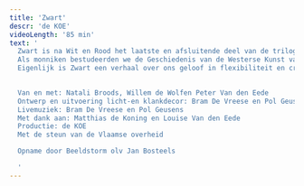 ```yaml
---
title: 'Zwart'
descr: 'de KOE'
videoLength: '85 min'
text: '
  Zwart is na Wit en Rood het laatste en afsluitende deel van de trilogie De Wederopbouw van het Westen. Na het maagdelijke Wit en het volle Rood zou een duister en morbide Zwart voor de hand liggen, maar ons Zwart is transparant.
  Als monniken bestudeerden we de Geschiedenis van de Westerse Kunst vanaf haar wedergeboorte, de Renaissance. We schreven haar uit, dikten haar in en zochten ondertussen naar hoe een kunstgeschiedenis in het theater te verbeelden is. Want in Zwart kijken we hoe we educatief kunnen zijn zonder te onderwijzen. Hoe we evocatief kunnen zijn en tegelijkertijd nauwkeurig. Hoe we inspirerend en verhelderend kunnen zijn. Hoe een terugblik een vooruitzicht kan geven.
  Eigenlijk is Zwart een verhaal over ons geloof in flexibiliteit en creativiteit. Over de mogelijkheden van verandering en vernieuwing. Over de kracht van projecten, gesprekken en samenwerkingen. In Zwart hebben we de cirkel in het wit gesloten. Ons Zwart is bijna witter dan ons Wit.
  

  Van en met: Natali Broods, Willem de Wolfen Peter Van den Eede
  Ontwerp en uitvoering licht-en klankdecor: Bram De Vreese en Pol Geusens
  Livemuziek: Bram De Vreese en Pol Geusens
  Met dank aan: Matthias de Koning en Louise Van den Eede
  Productie: de KOE
  Met de steun van de Vlaamse overheid

  Opname door Beeldstorm olv Jan Bosteels

  ‍'
---
```

